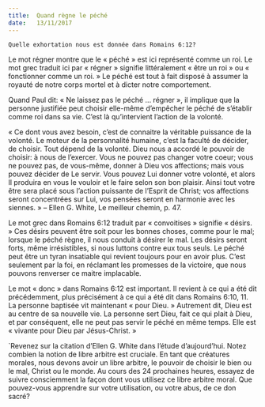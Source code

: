```yaml
---
title:  Quand règne le péché
date:   13/11/2017
---
```


`Quelle exhortation nous est donnée dans Romains 6:12?`

Le mot régner montre que le « péché » est ici représenté comme un roi. Le mot grec traduit ici par « régner » signifie littéralement « être un roi » ou « fonctionner comme un roi. » Le péché est tout à fait disposé à assumer la royauté de notre corps mortel et à dicter notre comportement. 

Quand Paul dit: « Ne laissez pas le péché ... régner », il implique que la personne justifiée peut choisir elle-même d’empêcher le péché de s’établir comme roi dans sa vie. C’est là qu’intervient l’action de la volonté.

« Ce dont vous avez besoin, c’est de connaitre la véritable puissance de la volonté. Le moteur de la personnalité humaine, c’est la faculté de décider, de choisir. Tout dépend de la volonté. Dieu nous a accordé le pouvoir de choisir: à nous de l’exercer. Vous ne pouvez pas changer votre coeur; vous ne pouvez pas, de vous-même, donner à Dieu vos affections; mais vous pouvez décider de Le servir. Vous pouvez Lui donner votre volonté, et alors Il produira en vous le vouloir et le faire selon son bon plaisir. Ainsi tout votre être sera placé sous l’action puissante de l’Esprit de Christ; vos affections seront concentrées sur Lui, vos pensées seront en harmonie avec les siennes. » – Ellen G. White, Le meilleur chemin, p. 47.

Le mot grec dans Romains 6:12 traduit par « convoitises » signifie « désirs. » Ces désirs peuvent être soit pour les bonnes choses, comme pour le mal; lorsque le péché règne, il nous conduit à désirer le mal. Les désirs seront forts, même irrésistibles, si nous luttons contre eux tous seuls. Le péché peut être un tyran insatiable qui revient toujours pour en avoir plus. C’est seulement par la foi, en réclamant les promesses de la victoire, que nous pouvons renverser ce maitre implacable. 

Le mot « donc » dans Romains 6:12 est important. Il revient à ce qui a été dit précédemment, plus précisément à ce qui a été dit dans Romains 6:10, 11. La personne baptisée vit maintenant « pour Dieu. » Autrement dit, Dieu est au centre de sa nouvelle vie. La personne sert Dieu, fait ce qui plait à Dieu, et par conséquent, elle ne peut pas servir le péché en même temps. Elle est « vivante pour Dieu par Jésus-Christ. » 

`Revenez sur la citation d’Ellen G. White dans l’étude d’aujourd’hui. Notez combien la notion de libre arbitre est cruciale. En tant que créatures morales, nous devons avoir un libre arbitre, le pouvoir de choisir le bien ou le mal, Christ ou le monde. Au cours des 24 prochaines heures, essayez de suivre consciemment la façon dont vous utilisez ce libre arbitre moral. Que pouvez-vous apprendre sur votre utilisation, ou votre abus, de ce don sacré? 